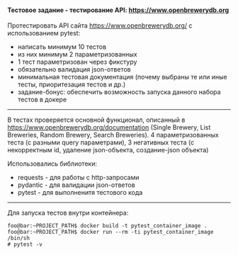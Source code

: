 #### Тестовое задание - тестирование API:  https://www.openbrewerydb.org

Протестировать API сайта https://www.openbrewerydb.org/ с использованием pytest:
- написать минимум 10 тестов
- из них минимум 2 параметризованных
- 1 тест параметризован через фикстуру
- обязательно валидация json-ответов
- минимальная тестовая документация (почему выбраны те или иные тесты, приоритезация тестов и др.)
- задание-бонус: обеспечить возможность запуска данного набора тестов в докере

---

В тестах проверяется основной функционал, описанный в https://www.openbrewerydb.org/documentation (Single Brewery, List Breweries, Random Brewery, Search Breweries). 
4 параметризованных теста (с разными query параметрами), 3 негативных теста (с некорректным id, удаление json-объекта, создание-json объекта)

Использовались библиотеки:
- requests - для работы с http-запросами
- pydantic - для валидации json-ответов
- pytest - для выполненитя тестового кода

---
Для запуска тестов внутри контейнера:
```console
foo@bar:~PROJECT_PATH$ docker build -t pytest_container_image . 
foo@bar:~PROJECT_PATH$ docker run --rm -ti pytest_container_image /bin/sh
# pytest -v 
```
